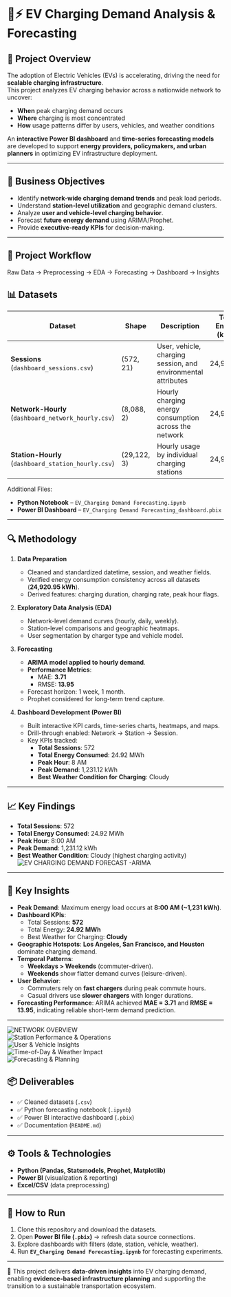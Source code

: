 
# 🚗⚡ EV Charging Demand Analysis & Forecasting

## 📌 Project Overview
The adoption of Electric Vehicles (EVs) is accelerating, driving the need for **scalable charging infrastructure**.  
This project analyzes EV charging behavior across a nationwide network to uncover:  

- **When** peak charging demand occurs  
- **Where** charging is most concentrated  
- **How** usage patterns differ by users, vehicles, and weather conditions  

An **interactive Power BI dashboard** and **time-series forecasting models** are developed to support **energy providers, policymakers, and urban planners** in optimizing EV infrastructure deployment.  

---

## 🎯 Business Objectives
- Identify **network-wide charging demand trends** and peak load periods.  
- Understand **station-level utilization** and geographic demand clusters.  
- Analyze **user and vehicle-level charging behavior**.  
- Forecast **future energy demand** using ARIMA/Prophet.  
- Provide **executive-ready KPIs** for decision-making.  

---
## 🔄 Project Workflow  
Raw Data → Preprocessing → EDA → Forecasting → Dashboard → Insights


## 📊 Datasets

| Dataset | Shape | Description | Total Energy (kWh) |
|---------|--------|-------------|--------------------|
| **Sessions** (`dashboard_sessions.csv`) | (572, 21) | User, vehicle, charging session, and environmental attributes | 24,920.95 |
| **Network-Hourly** (`dashboard_network_hourly.csv`) | (8,088, 2) | Hourly charging energy consumption across the network | 24,920.95 |
| **Station-Hourly** (`dashboard_station_hourly.csv`) | (29,122, 3) | Hourly usage by individual charging stations | 24,920.95 |

Additional Files:  
- **Python Notebook** – `EV_Charging Demand Forecasting.ipynb`  
- **Power BI Dashboard** – `EV_Charging Demand Forecasting_dashboard.pbix`  

---

## 🔍 Methodology

1. **Data Preparation**  
   - Cleaned and standardized datetime, session, and weather fields.  
   - Verified energy consumption consistency across all datasets (**24,920.95 kWh**).  
   - Derived features: charging duration, charging rate, peak hour flags.  

2. **Exploratory Data Analysis (EDA)**  
   - Network-level demand curves (hourly, daily, weekly).  
   - Station-level comparisons and geographic heatmaps.  
   - User segmentation by charger type and vehicle model.  

3. **Forecasting**  
   - **ARIMA model applied to hourly demand**.  
   - **Performance Metrics**:  
     - MAE: **3.71**  
     - RMSE: **13.95**  
   - Forecast horizon: 1 week, 1 month.  
   - Prophet considered for long-term trend capture.  

4. **Dashboard Development (Power BI)**  
   - Built interactive KPI cards, time-series charts, heatmaps, and maps.  
   - Drill-through enabled: Network → Station → Session.  
   - Key KPIs tracked:  
     - **Total Sessions**: 572  
     - **Total Energy Consumed**: 24.92 MWh  
     - **Peak Hour**: 8 AM  
     - **Peak Demand**: 1,231.12 kWh  
     - **Best Weather Condition for Charging**: Cloudy  

---
## 📈 Key Findings
- **Total Sessions**: 572  
- **Total Energy Consumed**: 24.92 MWh  
- **Peak Hour**: 8:00 AM  
- **Peak Demand**: 1,231.12 kWh  
- **Best Weather Condition**: Cloudy (highest charging activity)  
![EV CHARGING DEMAND FORECAST -ARIMA ](images/PAGE-5.png)  
---

## 🔑 Key Insights

- **Peak Demand**: Maximum energy load occurs at **8:00 AM (~1,231 kWh)**.  
- **Dashboard KPIs**:  
  - Total Sessions: **572**  
  - Total Energy: **24.92 MWh**  
  - Best Weather for Charging: **Cloudy**  
- **Geographic Hotspots**: **Los Angeles, San Francisco, and Houston** dominate charging demand.  
- **Temporal Patterns**:  
  - **Weekdays > Weekends** (commuter-driven).  
  - **Weekends** show flatter demand curves (leisure-driven).  
- **User Behavior**:  
  - Commuters rely on **fast chargers** during peak commute hours.  
  - Casual drivers use **slower chargers** with longer durations.  
- **Forecasting Performance**: ARIMA achieved **MAE = 3.71** and **RMSE = 13.95**, indicating reliable short-term demand prediction.  

---

![NETWORK OVERVIEW](images/PAGE-1.png)  
![Station Performance & Operations](images/PAGE-2.png)  
![User & Vehicle Insights ](images/PAGE-3.png)  
![Time-of-Day & Weather Impact ](images/PAGE-4.png)  
![Forecasting & Planning ](images/PAGE-5.png)  

## 📦 Deliverables
- ✅ Cleaned datasets (`.csv`)  
- ✅ Python forecasting notebook (`.ipynb`)  
- ✅ Power BI interactive dashboard (`.pbix`)  
- ✅ Documentation (`README.md`)  

---

## ⚙️ Tools & Technologies
- **Python (Pandas, Statsmodels, Prophet, Matplotlib)**  
- **Power BI** (visualization & reporting)  
- **Excel/CSV** (data preprocessing)  

---

## 🚀 How to Run

1. Clone this repository and download the datasets.  
2. Open **Power BI file (`.pbix`)** → refresh data source connections.  
3. Explore dashboards with filters (date, station, vehicle, weather).  
4. Run **`EV_Charging Demand Forecasting.ipynb`** for forecasting experiments.  

---

📢 This project delivers **data-driven insights** into EV charging demand, enabling **evidence-based infrastructure planning** and supporting the transition to a sustainable transportation ecosystem.  
